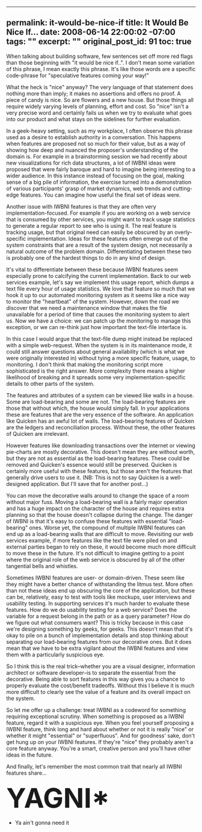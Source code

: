 ----- 
permalink: it-would-be-nice-if
title: It Would Be Nice If...
date: 2008-06-14 22:00:02 -07:00
tags: ""
excerpt: ""
original_post_id: 91
toc: true
-----
When talking about building software, few sentences set off more red flags than those beginning with "it would be nice if..". I don't mean some variation of this phrase, I mean exactly this phrase. It's like those words are a specific code-phrase for "speculative features coming your way!"

What the heck is "nice" anyway? The very language of that statement does nothing more than imply; it makes no assertions and offers no proof. A piece of candy is nice. So are flowers and a new house. But those things all require widely varying levels of planning, effort and cost. So "nice" isn't a very precise word and certainly fails us when we try to evaluate what goes into our product and what stays on the sidelines for further evaluation.


In a geek-heavy setting, such as my workplace, I often observe this phrase used as a desire to establish authority in a conversation. This happens when features are proposed not so much for their value, but as a way of showing how deep and nuanced the proposer's understanding of the domain is. For example in a brainstorming session we had recently about new visualizations for rich data structures, a lot of IWBNI ideas were proposed that were fairly baroque and hard to imagine being interesting to a wider audience. In this instance instead of focusing on the goal, making sense of a big pile of information, the exercise turned into a demonstration of various participants' grasp of market dynamics, web trends and cutting-edge features. You can imagine how useful the final set of ideas were.


Another issue with IWBNI features is that they are often very implementation-focused. For example if you are working on a web service that is consumed by other services, you might want to track usage statistics to generate a regular report to see who is using it. The real feature is tracking usage, but that original need can easily be obscured by an overly-specific implementation. Ideas for these features often emerge out of the system constraints that are a result of the system design, not necessarily a natural outcome of the problem domain. Differentiating between these two is probably one of the hardest things to do in any kind of design.

It's vital to differentiate between these because IWBNI features seem especially prone to calcifying the current implementation. Back to our web services example, let's say we implement this usage report, which dumps a text file every hour of usage statistics. We love that feature so much that we hook it up to our automated monitoring system as it seems like a nice way to monitor the "heartbeat" of the system. However, down the road we discover that we need a maintenance window that makes the file unavailable for a period of time that causes the monitoring system to alert us. Now we have a choice: we can patch up the monitoring to manage this exception, or we can re-think just how important the text-file interface is.

In this case I would argue that the text-file dump might instead be replaced with a simple web-request. When the system is in its maintenance mode, it could still answer questions about general availability (which is what we were originally interested in) without tying a more specific feature, usage, to monitoring. I don't think that making the monitoring script more sophisticated is the right answer. More complexity there means a higher likelihood of breaking and it spreads some very implementation-specific details to other parts of the system.

The features and attributes of a system can be viewed like walls in a house. Some are load-bearing and some are not. The load-bearing features are those that without which, the house would simply fall. In your applications these are features that are the very essence of the software. An application like Quicken has an awful lot of walls. The load-bearing features of Quicken are the ledgers and reconciliation process. Without these, the other features of Quicken are irrelevant.

However features like downloading transactions over the internet or viewing pie-charts are mostly decorative. This doesn't mean they are without worth, but they are not as essential as the load-bearing features. These could be removed and Quicken's essence would still be preserved. Quicken is certainly more useful with these features, but those aren't the features that generally drive users to use it. (NB: This is not to say Quicken is a well-designed application. But I'll save that for another post...)

You can move the decorative walls around to change the space of a room without major fuss. Moving a load-bearing wall is a fairly major operation and has a huge impact on the character of the house and requires extra planning so that the house doesn't collapse during the change. The danger of IWBNI is that it's easy to confuse these features with essential "load-bearing" ones. Worse yet, the compound of multiple IWBNI features can end up as a load-bearing walls that are difficult to move. Revisiting our web services example, if more features like the text file were piled on and external parties began to rely on these, it would become much more difficult to move these in the future. It's not difficult to imagine getting to a point where the original role of the web service is obscured by all of the other tangential bells and whistles.

Sometimes IWBNI features are user- or domain-driven. These seem like they might have a better chance of withstanding the litmus test. More often than not these ideas end up obscuring the core of the application, but these can be, relatively, easy to test with tools like mockups, user interviews and usability testing. In supporting services it's much harder to evaluate these features. How do we do usability testing for a web service? Does the variable for a request belong in the path or as a query parameter? How do we figure out what consumers want? This is tricky because in this case we're designing something by geeks, for geeks. This doesn't mean that it's okay to pile on a bunch of implementation details and stop thinking about separating our load-bearing features from our decorative ones. But it does mean that we have to be extra vigilant about the IWBNI features and view them with a particularly suspicious eye.


So I think this is the real trick&#8211;whether you are a visual designer, information architect or software developer&#8211;is to separate the essential from the decorative. Being able to sort features in this way gives you a chance to properly evaluate the cost/benefit tradeoffs. Without this I believe it is much more difficult to clearly see the value of a feature and its overall impact on the system.

So let me offer up a challenge: treat IWBNI as a codeword for something requiring exceptional scrutiny. When something is proposed as a IWBNI feature, regard it with a suspicious eye. When you feel yourself proposing a IWBNI feature, think long and hard about whether or not it is really "nice" or whether it might "essential" or "superfluous". And for goodness' sake, don't get hung up on your IWBNI features. If they're "nice" they probably aren't a core feature anyway. You're a smart, creative person and you'll have other ideas in the future.

And finally, let's remember the most common trait that nearly all IWBNI features share...




<div style="font-size: 72px; font-weight: bold;">YAGNI*</div>

* Ya ain't gonna need it

